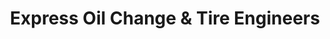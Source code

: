 ---
title: "Express Oil Change & Tire Engineers"
url: /smyrna/express-oil-change-und-tire-engineers/
shop: Reifen
---
